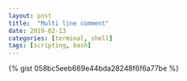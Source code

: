 ```yaml
---
layout: post
title:  "Multi line comment"
date: 2019-02-13
categories: [terminal, shell]
tags: [scripting, bash]
---
```


{% gist 058bc5eeb669e44bda28248f6f6a77be %}
